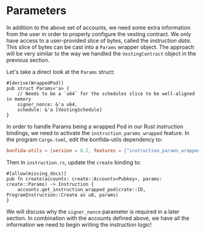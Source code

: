 # Parameters

In addition to the above set of accounts, we need some extra information from the user in order to properly configure the vesting contract.
We only have access to a user-provided slice of bytes, called the _instruction data_.
This slice of bytes can be cast into a `Params` wrapper object.
The approach will be very similar to the way we handled the `VestingContract` object in the previous section.

Let's take a direct look at the `Params` struct:

```rust,noplayground
#[derive(WrappedPod)]
pub struct Params<'a> {
    // Needs to be a `u64` for the schedules slice to be well-aligned in memory
    signer_nonce: &'a u64,
    schedule: &'a [VestingSchedule]
}
```

In order to handle Params being a wrapped Pod in our Rust instruction bindings, we need to activate the `instruction_params_wrapped` feature.
In the program `Cargo.toml`, edit the bonfida-utils dependency to:

```toml
bonfida-utils = {version = 0.2, features = ["instruction_params_wrapped"]}
```

Then in `instruction.rs`, update the `create` binding to:

```rust,noplayground
#[allow(missing_docs)]
pub fn create(accounts: create::Accounts<Pubkey>, params: create::Params) -> Instruction {
    accounts.get_instruction_wrapped_pod(crate::ID, ProgramInstruction::Create as u8, params)
}
```

We will discuss why the `signer_nonce` parameter is required in a later section.
In combination with the accounts defined above, we have all the information we need to begin writing the instruction logic!
